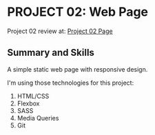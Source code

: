 # PROJECT 02: Web Page


Project 02 review at: [Project 02 Page](https://udemy-course-chema.github.io/project-02/)

## Summary and Skills 

A simple static web page with responsive design.

I'm using those technologies for this project:

1. HTML/CSS
2. Flexbox
3. SASS
4. Media Queries 
5. Git
